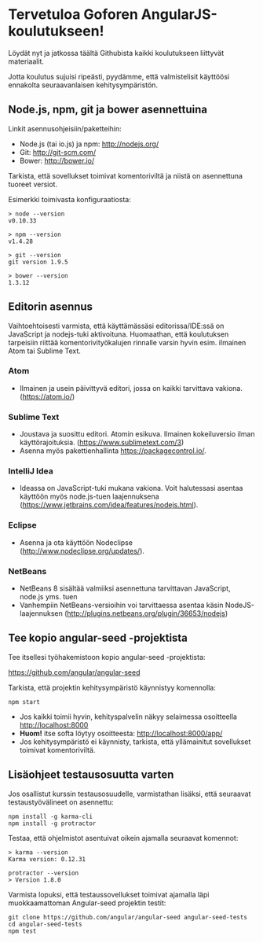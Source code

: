 # Tervetuloa Goforen AngularJS-koulutukseen!

Löydät nyt ja jatkossa täältä Githubista kaikki koulutukseen liittyvät materiaalit.

Jotta koulutus sujuisi ripeästi, pyydämme, että valmistelisit käyttöösi ennakolta seuraavanlaisen kehitysympäristön.

## Node.js, npm, git ja bower asennettuina

Linkit asennusohjeisiin/paketteihin:

- Node.js (tai io.js) ja npm: <http://nodejs.org/>
- Git: <http://git-scm.com/>
- Bower: <http://bower.io/>

Tarkista, että sovellukset toimivat komentoriviltä ja niistä on asennettuna
tuoreet versiot.

Esimerkki toimivasta konfiguraatiosta:

    > node --version
    v0.10.33

    > npm --version
    v1.4.28

    > git --version
    git version 1.9.5

    > bower --version
    1.3.12

## Editorin asennus

Vaihtoehtoisesti varmista, että käyttämässäsi editorissa/IDE:ssä on JavaScript ja nodejs-tuki aktivoituna. Huomaathan, että koulutuksen tarpeisiin riittää komentorivityökalujen rinnalle varsin hyvin esim. ilmainen Atom tai Sublime Text.

### Atom

- Ilmainen ja usein päivittyvä editori, jossa on kaikki tarvittava vakiona. (<https://atom.io/>)

### Sublime Text

- Joustava ja suosittu editori. Atomin esikuva. Ilmainen kokeiluversio ilman käyttörajoituksia. (<https://www.sublimetext.com/3>)
- Asenna myös pakettienhallinta <https://packagecontrol.io/>.

### IntelliJ Idea

- Ideassa on JavaScript-tuki mukana vakiona. Voit halutessasi asentaa käyttöön myös node.js-tuen laajennuksena (<https://www.jetbrains.com/idea/features/nodejs.html>).

###  Eclipse

- Asenna ja ota käyttöön Nodeclipse (<http://www.nodeclipse.org/updates/>).

### NetBeans

- NetBeans 8 sisältää valmiiksi asennettuna tarvittavan JavaScript, node.js yms. tuen
- Vanhempiin NetBeans-versioihin voi tarvittaessa asentaa käsin NodeJS-laajennuksen (<http://plugins.netbeans.org/plugin/36653/nodejs>)

## Tee kopio angular-seed -projektista

Tee itsellesi työhakemistoon kopio angular-seed -projektista:

<https://github.com/angular/angular-seed>

Tarkista, että projektin kehitysympäristö käynnistyy komennolla:

    npm start

- Jos kaikki toimii hyvin, kehityspalvelin näkyy selaimessa osoitteella <http://localhost:8000>
- **Huom!** itse softa löytyy osoitteesta: <http://localhost:8000/app/>
- Jos kehitysympäristö ei käynnisty, tarkista, että yllämainitut sovellukset
toimivat komentoriviltä.

## Lisäohjeet testausosuutta varten

Jos osallistut kurssin testausosuudelle, varmistathan lisäksi, että seuraavat testaustyövälineet on asennettu:

    npm install -g karma-cli
    npm install -g protractor

Testaa, että ohjelmistot asentuivat oikein ajamalla seuraavat komennot:

	> karma --version
	Karma version: 0.12.31

	protractor --version
	> Version 1.8.0

Varmista lopuksi, että testaussovellukset toimivat ajamalla läpi muokkaamattoman Angular-seed projektin testit:

    git clone https://github.com/angular/angular-seed angular-seed-tests
    cd angular-seed-tests
    npm test
